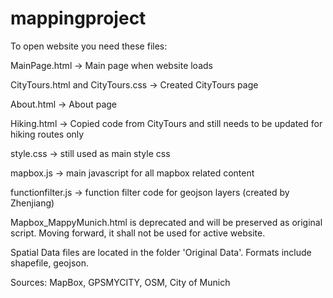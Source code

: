 # mappingproject
To open website you need these files:

MainPage.html -> Main page when website loads

CityTours.html and CityTours.css -> Created CityTours page

About.html -> About page

Hiking.html -> Copied code from CityTours and still needs to be updated for hiking routes only

style.css -> still used as main style css

mapbox.js -> main javascript for all mapbox related content

functionfilter.js -> function filter code for geojson layers (created by Zhenjiang)


Mapbox_MappyMunich.html is deprecated and will be preserved as original script. Moving forward, it shall not be used for active website.


Spatial Data files are located in the folder 'Original Data'. Formats include shapefile, geojson.

Sources: MapBox, GPSMYCITY, OSM, City of Munich
